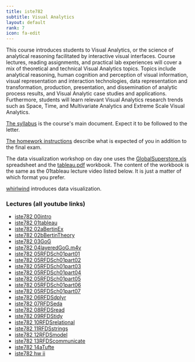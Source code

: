 ```yaml
---
title: iste782
subtitle: Visual Analytics
layout: default
rank: 7
icon: fa-edit
---
```


This course introduces students to Visual Analytics, or the science of analytical reasoning facilitated by interactive visual interfaces. Course lectures, reading assignments, and practical lab experiences will cover a mix of theoretical and technical Visual Analytics topics. Topics include analytical reasoning, human cognition and perception of visual information, visual representation and interaction technologies, data representation and transformation, production, presentation, and dissemination of analytic process results, and Visual Analytic case studies and applications. Furthermore, students will learn relevant Visual Analytics research trends such as Space, Time, and Multivariate Analytics and Extreme Scale Visual Analytics.

[The syllabus](/assets/iste782syllabus.pdf) is the course's main document. Expect it to be followed to the letter.

[The homework instructions](/assets/iste782hwInstr.pdf) describe what is expected of you in addition to the final exam.

The data visualization workshop on day one uses the
[GlobalSuperstore.xls](/assets/GlobalSuperstore.xls) spreadsheet and the
[tableau.pdf](/assets/tableau.pdf) workbook. The content of the workbook is the same as the 01tableau lecture video listed below. It is just a matter of which format you prefer.

[whirlwind](whirlwind) introduces data visualization.

### Lectures (all youtube links)

- [iste782 00intro](https://youtu.be/P06eaRV1a-4)
- [iste782 01tableau](https://youtu.be/iST3Nqb8cHA)
- [iste782 02aBertinEx](https://youtu.be/bRcSxDcZI6M)
- [iste782 02bBertinTheory](https://youtu.be/eMhVjCJo8Lg)
- [iste782 03GoG](https://youtu.be/q5Izci8Nj9Q)
- [iste782 04layeredGoG.m4v](https://youtu.be/kQh82qh9L4k)
- [iste782 05RFDSch01part01](https://youtu.be/80KYG_hNUAI)
- [iste782 05RFDSch01part02](https://youtu.be/R1wZUto0fos)
- [iste782 05RFDSch01part03](https://youtu.be/MlcRTTInb0k)
- [iste782 05RFDSch01part04](https://youtu.be/vopHe3nxri0)
- [iste782 05RFDSch01part05](https://youtu.be/haoUeDr56uQ)
- [iste782 05RFDSch01part06](https://youtu.be/ocn27KhcaVQ)
- [iste782 05RFDSch01part07](https://youtu.be/lWMVuYzS94I)
- [iste782 06RFDSdplyr](https://youtu.be/954GtGOol4I)
- [iste782 07RFDSeda](https://youtu.be/Oy260M34fMU)
- [iste782 08RFDSread](https://youtu.be/Ny6iN0wZcmg)
- [iste782 09RFDStidy](https://youtu.be/m8oLP63zOAs)
- [iste782 10RFDSrelational](https://youtu.be/z-FEw867gN4)
- [iste782 11RFDSstrings](https://youtu.be/wocmvPZRc2Q)
- [iste782 12RFDSmodel](https://youtu.be/35TAERRc9qA)
- [iste782 13RFDScommunicate](https://youtu.be/t2iCjxwDNog)
- [iste782 14aTufte](https://youtu.be/lgs8WBX5ZoE)
- [iste782 hw ii](https://youtu.be/xZRqqjPqMlc)
